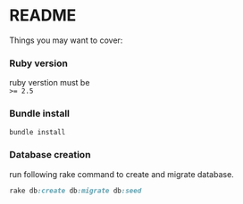 # README

Things you may want to cover:

### Ruby version

ruby verstion must be\
 `>= 2.5`

### Bundle install

```ruby
bundle install
```

### Database creation

run following rake command to create and migrate database.

```ruby
rake db:create db:migrate db:seed
```
